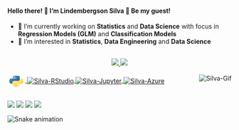 #### Hello there! 🎲 I’m Lindembergson Silva 👋 Be my guest!

- 🌱 I’m currently working on **Statistics** and **Data Science** with focus in **Regression Models (GLM)** and 
   **Classification Models**  
- 👀 I’m interested in **Statistics**, **Data Engineering** and **Data Science** 
##

<div align="center">
  <a href="https://github.com/lasilva0">
  <img height="180em" src="https://github-readme-stats.vercel.app/api?username=lasilva0&show_icons=true&theme=dracula&include_all_commits=true&count_private=true"/>
  <img height="180em" src="https://github-readme-stats.vercel.app/api/top-langs/?username=lasilva0&layout=compact&langs_count=7&theme=dracula"/>
</div>

<div style="display: inline_block"><br>
  <img align="center" alt="Silva-Python"  height="30" width="40" src="https://raw.githubusercontent.com/devicons/devicon/master/icons/python/python-original.svg">
  <img align="center" alt="Silva-RStudio" height="30" width="40" src="https://cdn.jsdelivr.net/gh/devicons/devicon/icons/rstudio/rstudio-plain.svg">
  <img align="center" alt="Silva-Jupyter" height="30" width="40" src="https://cdn.jsdelivr.net/gh/devicons/devicon/icons/jupyter/jupyter-original-wordmark.svg">
  <img align="center" alt="Silva-Azure"   height="30" width="40" src="https://cdn.jsdelivr.net/gh/devicons/devicon/icons/azure/azure-original.svg">
  <img align = "right" alt="Silva-Gif" height="150" src="https://i.picasion.com/pic92/19bc3bf9f3d8a2975bc262e6ffa5c50e.gif">
</div>
  
  ##  

<div>
  <a href = "mailto:lasilva.ufc@gmail.com"><img src="https://img.shields.io/badge/Gmail-D14836?style=for-the-badge&logo=gmail&logoColor=white" target="_blank"></a>
  <a href="https://instagram.com/berg.s" target="_blank"><img src="https://img.shields.io/badge/-Instagram-%23E4405F?style=for-the-badge&logo=instagram&logoColor=white" target="_blank"></a>
 <!--- <a href="https://discord.gg/wagxzStdcR" target="_blank"><img src="https://img.shields.io/badge/Discord-7289DA?style=for-the-badge&logo=discord&logoColor=white" target="_blank"></a> --->
  <a href="https://www.linkedin.com/in/lindembergson-silva-512645164" target="_blank"><img src="https://img.shields.io/badge/-LinkedIn-%230077B5?style=for-the-badge&logo=linkedin&logoColor=white" target="_blank"></a> 
  <a href="https://medium.com/@lasilva.ufc" target="_blank"><img src="https://img.shields.io/badge/Medium-12100E?style=for-the-badge&logo=medium&logoColor=white" target="_blank"></a> 
  
![Snake animation](https://github.com/lasilva0/lasilva0/blob/output/github-contribution-grid-snake.svg)
  
</div>


